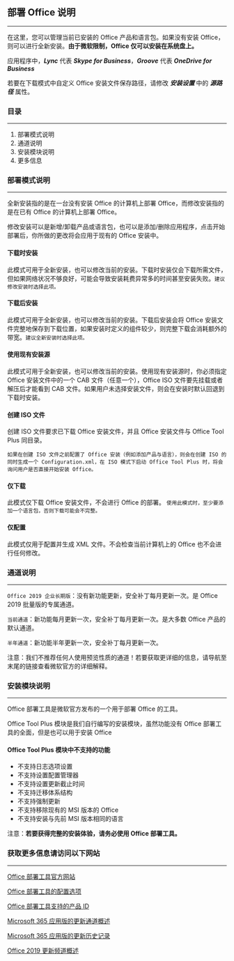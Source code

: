 ## 部署 Office 说明
---

在这里，您可以管理当前已安装的 Office 产品和语言包。如果没有安装 Office，则可以进行全新安装。**由于微软限制，Office 仅可以安装在系统盘上。**

应用程序中，***Lync*** 代表 ***Skype for Business***，***Groove*** 代表 ***OneDrive for Business***

若要在下载模式中自定义 Office 安装文件保存路径，请修改 ***安装设置*** 中的 ***源路径*** 属性。

### 目录

---

1. 部署模式说明
2. 通道说明
3. 安装模块说明
4. 更多信息

### 部署模式说明

---

全新安装指的是在一台没有安装 Office 的计算机上部署 Office，而修改安装指的是在已有 Office 的计算机上部署 Office。

修改安装可以是新增/卸载产品或语言包，也可以是添加/删除应用程序，点击开始部署后，你所做的更改将会应用于现有的 Office 安装中。

#### 下载时安装

此模式可用于全新安装，也可以修改当前的安装。下载时安装仅会下载所需文件，但如果网络状况不够良好，可能会导致安装耗费异常多的时间甚至安装失败。`建议修改安装时选择此项。`

#### 下载后安装

此模式可用于全新安装，也可以修改当前的安装。下载后安装会将 Office 安装文件完整地保存到下载位置，如果安装时定义的组件较少，则完整下载会消耗额外的带宽。`建议全新安装时选择此项。`

#### 使用现有安装源

此模式可用于全新安装，也可以修改当前的安装。使用现有安装源时，你必须指定 Office 安装文件中的一个 CAB 文件（任意一个），Office ISO 文件要先挂载或者解压后才能看到 CAB 文件。如果用户未选择安装文件，则会在安装时默认回退到下载时安装。

#### 创建 ISO 文件

创建 ISO 文件要求已下载 Office 安装文件，并且 Office 安装文件与 Office Tool Plus 同目录。

`如果在创建 ISO 文件之前配置了 Office 安装（例如添加产品与语言），则会在创建 ISO 的同时生成一个 Configuration.xml，在 ISO 模式下启动 Office Tool Plus 时，将会询问用户是否直接开始安装 Office。`

#### 仅下载

此模式仅下载 Office 安装文件，不会进行 Office 的部署。
`使用此模式时，至少要添加一个语言包，否则下载可能会不完整。`

#### 仅配置

此模式仅用于配置并生成 XML 文件。不会检查当前计算机上的 Office 也不会进行任何修改。

### 通道说明

---

`Office 2019 企业长期版`：没有新功能更新，安全补丁每月更新一次。是 Office 2019 批量版的专属通道。

`当前通道`：新功能每月更新一次，安全补丁每月更新一次。是大多数 Office 产品的默认通道。

`半年通道`：新功能半年更新一次，安全补丁每月更新一次。

注意：我们不推荐任何人使用预览性质的通道！若要获取更详细的信息，请导航至末尾的链接查看微软官方的详细解释。

### 安装模块说明

---

Office 部署工具是微软官方发布的一个用于部署 Office 的工具。

Office Tool Plus 模块是我们自行编写的安装模块，虽然功能没有 Office 部署工具的全面，但是也可以用于安装 Office

#### Office Tool Plus 模块中不支持的功能

- 不支持日志选项设置
- 不支持设置配置管理器
- 不支持设置更新截止时间
- 不支持迁移体系结构
- 不支持强制更新
- 不支持移除现有的 MSI 版本的 Office
- 不支持安装与先前 MSI 版本相同的语言

注意：**若要获得完整的安装体验，请务必使用 Office 部署工具。**

### 获取更多信息请访问以下网站

---

[Office 部署工具官方网站](https://aka.ms/ODT)

[Office 部署工具的配置选项](https://docs.microsoft.com/zh-cn/DeployOffice/configuration-options-for-the-office-2016-deployment-tool)

[Office 部署工具支持的产品 ID](https://docs.microsoft.com/zh-cn/office365/troubleshoot/installation/product-ids-supported-office-deployment-click-to-run)

[Microsoft 365 应用版的更新通道概述](https://docs.microsoft.com/zh-cn/deployoffice/overview-update-channels)

[Microsoft 365 应用版的更新历史记录](https://docs.microsoft.com/zh-cn/officeupdates/update-history-microsoft365-apps-by-date)

[Office 2019 更新频道概述](https://docs.microsoft.com/zh-cn/DeployOffice/office2019/update#update-channel-for-office-2019)
